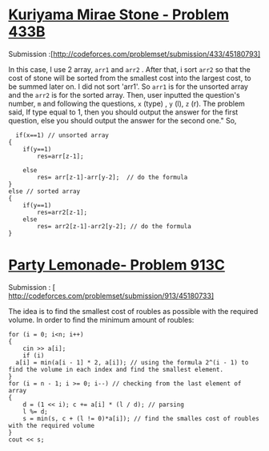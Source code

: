 # [Kuriyama Mirae Stone - Problem 433B](http://codeforces.com/problemset/problem/433/B)

Submission :[http://codeforces.com/problemset/submission/433/45180793]

In this case, I use 2 array, `arr1` and `arr2` . After that, i sort `arr2` so that the cost of stone will be sorted from the smallest cost into the largest cost, to be summed later on. I did not sort 'arr1'. So `arr1` is for the unsorted array and the `arr2` is for the sorted array. Then, user inputted the question's number, `m` and following the questions, `x` (type) , `y` (l), `z` (r). The problem said,  If type equal to 1, then you should output the answer for the first question, else you should output the answer for the second one." So,
  
      if(x==1) // unsorted array
    {
        if(y==1)
            res=arr[z-1];

        else
            res= arr[z-1]-arr[y-2];  // do the formula
    }
    else // sorted array
    {
        if(y==1)
            res=arr2[z-1];
        else
            res= arr2[z-1]-arr2[y-2]; // do the formula
    }


# [Party Lemonade- Problem 913C](http://codeforces.com/problemset/problem/913/C)

Submission : [ http://codeforces.com/problemset/submission/913/45180733] 

The idea is to find the smallest cost of roubles as possible with the required volume. In order to find the minimum amount of roubles: 

	for (i = 0; i<n; i++)
	{
		cin >> a[i];
		if (i)
      a[i] = min(a[i - 1] * 2, a[i]); // using the formula 2^(i - 1) to find the volume in each index and find the smallest element. 
	}
	for (i = n - 1; i >= 0; i--) // checking from the last element of array
	{
		d = (1 << i); c += a[i] * (l / d); // parsing
		l %= d;
		s = min(s, c + (l != 0)*a[i]); // find the smalles cost of roubles with the required volume
	}
	cout << s;
